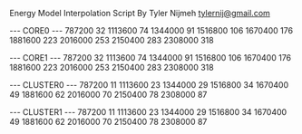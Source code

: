 Energy Model Interpolation Script
By Tyler Nijmeh <tylernij@gmail.com>

--- CORE0 ---
787200 32
1113600 74
1344000 91
1516800 106
1670400 176
1881600 223
2016000 253
2150400 283
2308000 318

--- CORE1 ---
787200 32
1113600 74
1344000 91
1516800 106
1670400 176
1881600 223
2016000 253
2150400 283
2308000 318

--- CLUSTER0 ---
787200 11
1113600 23
1344000 29
1516800 34
1670400 49
1881600 62
2016000 70
2150400 78
2308000 87

--- CLUSTER1 ---
787200 11
1113600 23
1344000 29
1516800 34
1670400 49
1881600 62
2016000 70
2150400 78
2308000 87

